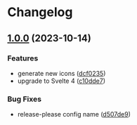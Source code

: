 # Changelog

## [1.0.0](https://github.com/oplik0/solo2-desktop/compare/solo2-desktop-v1.0.0...solo2-desktop-v1.0.0) (2023-10-14)


### Features

* generate new icons ([dcf0235](https://github.com/oplik0/solo2-desktop/commit/dcf02355726a88b7f171ad170453c69a0c4a197e))
* upgrade to Svelte 4 ([c10dde7](https://github.com/oplik0/solo2-desktop/commit/c10dde781615d3fbd44fd8cbde76222d09134acb))


### Bug Fixes

* release-please config name ([d507de9](https://github.com/oplik0/solo2-desktop/commit/d507de9b36433fd0ce8d4c3ff43fc30cf0772791))
